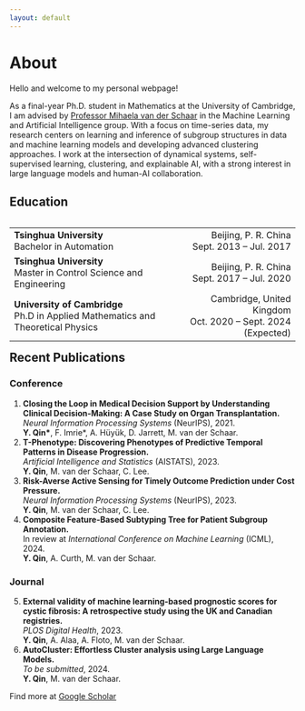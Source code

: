 ```yaml
---
layout: default
---
```


# About
Hello and welcome to my personal webpage!

As a final-year Ph.D. student in Mathematics at the University of Cambridge, I am advised by [Professor Mihaela van der Schaar](https://www.vanderschaar-lab.com/prof-mihaela-van-der-schaar) in the Machine Learning and Artificial Intelligence group. With a focus on time-series data, my research centers on learning and inference of subgroup structures in data and machine learning models and developing advanced clustering approaches. I work at the intersection of dynamical systems, self-supervised learning, clustering, and explainable AI, with a strong interest in large language models and human-AI collaboration.

## Education
<table align="left">
    <tr>
        <td align="left">
        <b>Tsinghua University</b><br>
        Bachelor in Automation
        </td>
        <td align="right">
        Beijing, P. R. China<br>
        Sept. 2013 – Jul. 2017
        </td>
    </tr>
    <tr>
        <td align="left">
        <b>Tsinghua University</b><br>
        Master in Control Science and Engineering
        </td>
        <td align="right">
        Beijing, P. R. China<br>
        Sept. 2017 – Jul. 2020
        </td>
    </tr>
    <tr>
        <td align="left">
        <b>University of Cambridge</b><br>
        Ph.D in Applied Mathematics and Theoretical Physics
        </td>
        <td align="right">
        Cambridge, United Kingdom<br>
        Oct. 2020 – Sept. 2024 (Expected)
        </td>
    </tr>
</table>

<br><br><br><br><br><br><br><br><br>

## Recent Publications

### Conference
1. **Closing the Loop in Medical Decision Support by Understanding Clinical Decision-Making: A Case Study on Organ Transplantation.**<br>
*Neural Information Processing Systems* (NeurIPS), 2021.<br>
**Y. Qin\***, F. Imrie\*, A. Hüyük, D. Jarrett, M. van der Schaar.
2. **T-Phenotype: Discovering Phenotypes of Predictive Temporal Patterns in Disease Progression.**<br>
*Artificial Intelligence and Statistics* (AISTATS), 2023.<br>
**Y. Qin**, M. van der Schaar, C. Lee.
3. **Risk-Averse Active Sensing for Timely Outcome Prediction under Cost Pressure.**<br>
*Neural Information Processing Systems* (NeurIPS), 2023.<br>
**Y. Qin**, M. van der Schaar, C. Lee.
4. **Composite Feature-Based Subtyping Tree for Patient Subgroup Annotation.**<br>
In review at *International Conference on Machine Learning* (ICML), 2024.<br>
**Y. Qin**, A. Curth, M. van der Schaar.

### Journal
5. **External validity of machine learning-based prognostic scores for cystic fibrosis: A retrospective study using the UK and Canadian registries.**<br>
*PLOS Digital Health*, 2023.<br>
**Y. Qin**, A. Alaa, A. Floto, M. van der Schaar.
6. **AutoCluster: Effortless Cluster analysis using Large Language Models.**<br>
*To be submitted*, 2024.<br>
**Y. Qin**, M. van der Schaar.

Find more at [Google Scholar](https://scholar.google.com/citations?user=WkGPAquyti0C)

